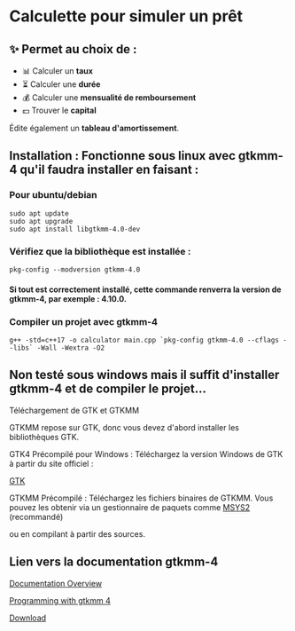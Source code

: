 # Calculette pour simuler un prêt
## ✨ Permet au choix de :
- 📊 Calculer un **taux**
- ⏳ Calculer une **durée**
- 💰 Calculer une **mensualité de remboursement**
- 💵 Trouver le **capital**

Édite également un **tableau d'amortissement**.

## Installation : Fonctionne sous linux avec gtkmm-4 qu'il faudra installer en faisant :
### Pour ubuntu/debian
```
sudo apt update
sudo apt upgrade
sudo apt install libgtkmm-4.0-dev
```

### Vérifiez que la bibliothèque est installée :
```
pkg-config --modversion gtkmm-4.0
```
#### Si tout est correctement installé, cette commande renverra la version de gtkmm-4, par exemple : 4.10.0.

### Compiler un projet avec gtkmm-4
```
g++ -std=c++17 -o calculator main.cpp `pkg-config gtkmm-4.0 --cflags --libs` -Wall -Wextra -O2
```
## Non testé sous windows mais il suffit d'installer gtkmm-4 et de compiler le projet...
Téléchargement de GTK et GTKMM

GTKMM repose sur GTK, donc vous devez d'abord installer les bibliothèques GTK.

GTK4 Précompilé pour Windows : Téléchargez la version Windows de GTK à partir du site officiel :

[GTK](https://gtk.org/)

GTKMM Précompilé : Téléchargez les fichiers binaires de GTKMM. Vous pouvez les obtenir via un gestionnaire de paquets comme [MSYS2](https://www.msys2.org/) (recommandé) 

ou en compilant à partir des sources.
## Lien vers la documentation gtkmm-4
[Documentation Overview](https://gtkmm.gnome.org/en/documentation.html)

[Programming with gtkmm 4](https://gnome.pages.gitlab.gnome.org/gtkmm-documentation/)

[Download](https://gtkmm.gnome.org/fr/download.html)
